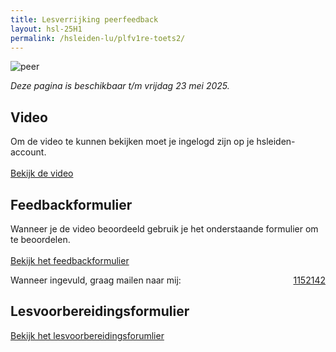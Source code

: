 ```yaml
---
title: Lesverrijking peerfeedback
layout: hsl-25H1
permalink: /hsleiden-lu/plfv1re-toets2/
---
```

![peer](https://www.veggipedia.nl/assets/Uploads/Products/1667de63a9/Conference-peer-fruit-veggipedia.jpg)

*Deze pagina is beschikbaar t/m vrijdag 23 mei 2025.*

## Video
Om de video te kunnen bekijken moet je ingelogd zijn op je hsleiden-account.<br><br>
<a href="https://hogeschoolleiden-my.sharepoint.com/personal/s1152142_student_hsleiden_nl/_layouts/15/guestaccess.aspx?share=ETkc3DjX6LBLptHCun1BACYBYT6Th4CpR-295wuacYH3mw&nav=eyJyZWZlcnJhbEluZm8iOnsicmVmZXJyYWxBcHAiOiJPbmVEcml2ZUZvckJ1c2luZXNzIiwicmVmZXJyYWxBcHBQbGF0Zm9ybSI6IldlYiIsInJlZmVycmFsTW9kZSI6InZpZXciLCJyZWZlcnJhbFZpZXciOiJNeUZpbGVzTGlua0NvcHkifX0&e=nUZzn0" class="button-fw" target="_blank">Bekijk de video</a><br>

## Feedbackformulier
Wanneer je de video beoordeeld gebruik je het onderstaande formulier om te beoordelen. <br><br>
<a href="https://bron.kevin51.nl/media/hsleiden/2425-plfv1re-02-feedbackformulier.pdf" class="button-fw" target="_blank">Bekijk het feedbackformulier</a><br>

Wanneer ingevuld, graag mailen naar mij: <a href="mailto:s1152142@student.hsleiden.nl" class="button" style="float: right; vertical-align: middle">1152142</a>

## Lesvoorbereidingsformulier
<a href="https://hogeschoolleiden-my.sharepoint.com/personal/s1152142_student_hsleiden_nl/_layouts/15/guestaccess.aspx?share=Ef5avH-qTiFGsBo15QtayhMB7FzMZ8IfV0n_OobGKfyPzg&e=cjboo1" class="button-fw" target="_blank">Bekijk het lesvoorbereidingsforumlier</a><br>